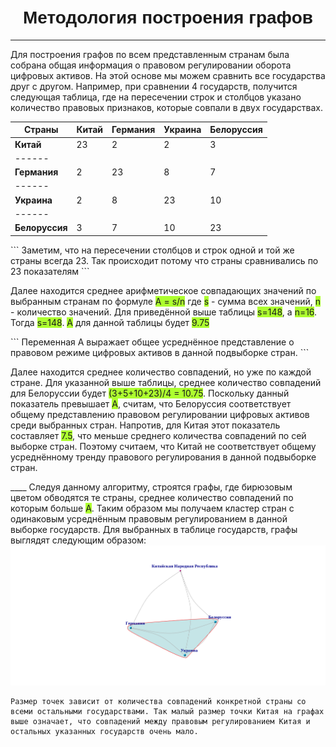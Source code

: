 <center><h1><b><font face="sans-serif">Методология построения графов</font></b></h1></center>

---
Для построения графов по всем представленным странам была собрана общая информация о правовом регулировании оборота цифровых активов. На этой основе мы можем сравнить все государства друг с другом.  Например, при сравнении 4 государств, получится следующая таблица, где на пересечении строк и столбцов указано количество правовых признаков, которые совпали в двух государствах.


 Страны |  Китай  | Германия| Украина| Белоруссия 
| ------| -------| ------- | ------- | ------- | 
|<b> Китай </b> | 23      | 2       | 2       |  3
| ------ |
|<b>Германия</b>| 2      |23        |   8       |7     
| ------ |
| <b>Украина</b>| 2      | 8        | 23        |10   
| ------ |
| <b>Белоруссия</b>| 3    |   7   | 10       |  23  

<p>
```
Заметим, что на пересечении столбцов и строк одной и той же страны всегда 23. Так происходит потому что страны сравнивались по 23 показателям
```
</p>
   <p>
  Далее находится среднее арифметическое совпадающих значений по выбранным странам по формуле <span style="background-color: #adff2f">A = s/n</span> где <span style="background-color: #adff2f">s</span> - сумма всех значений, <span style="background-color: #adff2f">n</span> - количество значений. Для приведённой выше таблицы <span style="background-color: #adff2f">s=148</span>, а <span style="background-color: #adff2f">n=16</span>. Тогда <span style="background-color: #adff2f">s=148</span>. <span style="background-color: #adff2f">A</span> для данной таблицы будет <span style="background-color: #adff2f">9.75</span>
 </p>
 <p>
 ```
  Переменная A выражает общее усреднённое представление о правовом режиме цифровых активов в данной подвыборке стран.
```
</p>
<p>
Далее находится среднее количество совпадений, но уже по каждой стране. Для указанной выше таблицы, среднее количество совпадений для Белоруссии будет <span style="background-color: #adff2f">(3+5+10+23)/4 = 10.75</span>. Поскольку данный показатель превышает <span style="background-color: #adff2f">A</span>, считам, что Белоруссия соответствует общему представлению правовом регулировании цифровых активов среди выбранных стран. 
Напротив, для Китая этот показатель составляет <span style="background-color: #adff2f">7.5</span>, что меньше среднего количества совпадений по сей выборке стран. Поэтому считаем, что Китай не соответствует общему усреднённому тренду правового регулирования в данной подвыборке стран.
  </p>
____
Следуя данному алгоритму, строятся графы, где бирюзовым цветом обводятся те страны, среднее количество совпадений по которым больше <span style="background-color: #adff2f">А</span>. Таким образом мы получаем кластер стран с одинаковым усреднённым правовым регулированием в данной выборке государств.
Для выбранных в таблице государств, графы выглядят следующим образом:

<img src="graph_ex.png" alt="drawing" width="850"/>

```
Размер точек зависит от количества совпадений конкретной страны со всеми остальными государствами. Так малый размер точки Китая на графах выше означает, что совпадений между правовым регулированием Китая и остальных указанных государств очень мало. 
```



